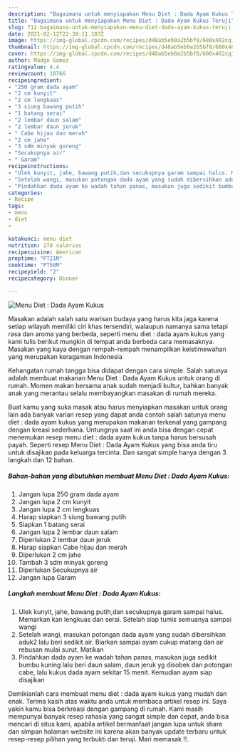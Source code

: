 ```yaml
---
description: "Bagaimana untuk menyiapakan Menu Diet : Dada Ayam Kukus Teruji"
title: "Bagaimana untuk menyiapakan Menu Diet : Dada Ayam Kukus Teruji"
slug: 712-bagaimana-untuk-menyiapakan-menu-diet-dada-ayam-kukus-teruji
date: 2021-02-12T22:30:11.187Z
image: https://img-global.cpcdn.com/recipes/d48ab5eb0a2b5bf8/680x482cq70/menu-diet-dada-ayam-kukus-foto-resep-utama.jpg
thumbnail: https://img-global.cpcdn.com/recipes/d48ab5eb0a2b5bf8/680x482cq70/menu-diet-dada-ayam-kukus-foto-resep-utama.jpg
cover: https://img-global.cpcdn.com/recipes/d48ab5eb0a2b5bf8/680x482cq70/menu-diet-dada-ayam-kukus-foto-resep-utama.jpg
author: Madge Gomez
ratingvalue: 4.4
reviewcount: 10766
recipeingredient:
- "250 gram dada ayam"
- "2 cm kunyit"
- "2 cm lengkuas"
- "3 siung bawang putih"
- "1 batang serai"
- "2 lembar daun salam"
- "2 lembar daun jeruk"
- " Cabe hijau dan merah"
- "2 cm jahe"
- "3 sdm minyak goreng"
- "Secukupnya air"
- " Garam"
recipeinstructions:
- "Ulek kunyit, jahe, bawang putih,dan secukupnya garam sampai halus. Memarkan kan lengkuas dan serai. Setelah siap tumis semuanya sampai wangi"
- "Setelah wangi, masukan potongan dada ayam yang sudah dibersihkan aduk2 lalu beri sedikit air. Biarkan sampai ayam cukup matang dan air rebusan mulai surut. Matikan"
- "Pindahkan dada ayam ke wadah tahan panas, masukan juga sedikit bumbu kuning lalu beri daun salam, daun jeruk yg disobek dan potongan cabe, lalu kukus dada ayam sekitar 15 menit. Kemudian ayam siap disajikan"
categories:
- Recipe
tags:
- menu
- diet
- 

katakunci: menu diet  
nutrition: 278 calories
recipecuisine: American
preptime: "PT21M"
cooktime: "PT50M"
recipeyield: "2"
recipecategory: Dinner

---
```



![Menu Diet : Dada Ayam Kukus](https://img-global.cpcdn.com/recipes/d48ab5eb0a2b5bf8/680x482cq70/menu-diet-dada-ayam-kukus-foto-resep-utama.jpg)

Masakan adalah salah satu warisan budaya yang harus kita jaga karena setiap wilayah memiliki ciri khas tersendiri, walaupun namanya sama tetapi rasa dan aroma yang berbeda, seperti menu diet : dada ayam kukus yang kami tulis berikut mungkin di tempat anda berbeda cara memasaknya. Masakan yang kaya dengan rempah-rempah menampilkan keistimewahan yang merupakan keragaman Indonesia



Kehangatan rumah tangga bisa didapat dengan cara simple. Salah satunya adalah membuat makanan Menu Diet : Dada Ayam Kukus untuk orang di rumah. Momen makan bersama anak sudah menjadi kultur, bahkan banyak anak yang merantau selalu membayangkan masakan di rumah mereka.

Buat kamu yang suka masak atau harus menyiapkan masakan untuk orang lain ada banyak varian resep yang dapat anda contoh salah satunya menu diet : dada ayam kukus yang merupakan makanan terkenal yang gampang dengan kreasi sederhana. Untungnya saat ini anda bisa dengan cepat menemukan resep menu diet : dada ayam kukus tanpa harus bersusah payah.
Seperti resep Menu Diet : Dada Ayam Kukus yang bisa anda tiru untuk disajikan pada keluarga tercinta. Dan sangat simple hanya dengan 3 langkah dan 12 bahan.


<!--inarticleads1-->

##### Bahan-bahan yang dibutuhkan membuat Menu Diet : Dada Ayam Kukus:

1. Jangan lupa 250 gram dada ayam
1. Jangan lupa 2 cm kunyit
1. Jangan lupa 2 cm lengkuas
1. Harap siapkan 3 siung bawang putih
1. Siapkan 1 batang serai
1. Jangan lupa 2 lembar daun salam
1. Diperlukan 2 lembar daun jeruk
1. Harap siapkan  Cabe hijau dan merah
1. Diperlukan 2 cm jahe
1. Tambah 3 sdm minyak goreng
1. Diperlukan Secukupnya air
1. Jangan lupa  Garam




<!--inarticleads2-->

##### Langkah membuat  Menu Diet : Dada Ayam Kukus:

1. Ulek kunyit, jahe, bawang putih,dan secukupnya garam sampai halus. Memarkan kan lengkuas dan serai. Setelah siap tumis semuanya sampai wangi
1. Setelah wangi, masukan potongan dada ayam yang sudah dibersihkan aduk2 lalu beri sedikit air. Biarkan sampai ayam cukup matang dan air rebusan mulai surut. Matikan
1. Pindahkan dada ayam ke wadah tahan panas, masukan juga sedikit bumbu kuning lalu beri daun salam, daun jeruk yg disobek dan potongan cabe, lalu kukus dada ayam sekitar 15 menit. Kemudian ayam siap disajikan




Demikianlah cara membuat menu diet : dada ayam kukus yang mudah dan enak. Terima kasih atas waktu anda untuk membaca artikel resep ini. Saya yakin kamu bisa berkreasi dengan gampang di rumah. Kami masih mempunyai banyak resep rahasia yang sangat simple dan cepat, anda bisa mencari di situs kami, apabila artikel bermanfaat jangan lupa untuk share dan simpan halaman website ini karena akan banyak update terbaru untuk resep-resep pilihan yang terbukti dan teruji. Mari memasak !!. 
